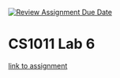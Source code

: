 [![Review Assignment Due Date](https://classroom.github.com/assets/deadline-readme-button-24ddc0f5d75046c5622901739e7c5dd533143b0c8e959d652212380cedb1ea36.svg)](https://classroom.github.com/a/WsVs0KJ2)
# CS1011 Lab 6

[link to assignment](https://csse.msoe.us/cs1011/lab6)